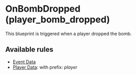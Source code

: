 # OnBombDropped (player_bomb_dropped)

This blueprint is triggered when a player dropped the bomb.

## Available rules

- [Event Data](../rules/GlobalEventData.md)
- [Player Data](../rules/GlobalPlayerData.md): with prefix: *player*
